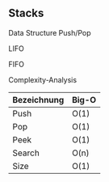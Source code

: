 ## Stacks

Data Structure Push/Pop

LIFO

FIFO

Complexity-Analysis

| Bezeichnung | Big-O |
|-------------|-------|
| Push        | O(1)  |
| Pop         | O(1)  |
| Peek        | O(1)  |
| Search      | O(n)  |
| Size        | O(1)  |

